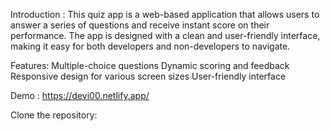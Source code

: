 Introduction :
This quiz app is a web-based application that allows users to answer a series of questions and receive instant score on their performance. The app is designed with a clean and user-friendly interface, making it easy for both developers and non-developers to navigate.

Features:
Multiple-choice questions
Dynamic scoring and feedback
Responsive design for various screen sizes
User-friendly interface

Demo : https://devi00.netlify.app/ 

Clone the repository:

